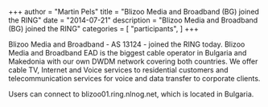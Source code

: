 +++
author = "Martin Pels"
title = "Blizoo Media and Broadband (BG) joined the RING"
date = "2014-07-21"
description = "Blizoo Media and Broadband (BG) joined the RING"
categories = [
    "participants",
]
+++

Blizoo Media and Broadband - AS 13124 - joined the RING today. Blizoo Media and Broadband EAD is the biggest cable operator in Bulgaria and Makedonia with our own DWDM network covering both countries. We offer cable TV, Internet and Voice services to residential customers and telecommunication services for voice and data transfer to corporate clients.

Users can connect to blizoo01.ring.nlnog.net, which is located in Bulgaria.


